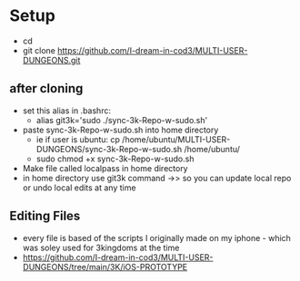 # Setup
- cd
- git clone https://github.com/I-dream-in-cod3/MULTI-USER-DUNGEONS.git

## after cloning
- set this alias in .bashrc:
  - alias git3k='sudo ./sync-3k-Repo-w-sudo.sh'
- paste sync-3k-Repo-w-sudo.sh into home directory
  - ie if user is ubuntu: cp /home/ubuntu/MULTI-USER-DUNGEONS/sync-3k-Repo-w-sudo.sh /home/ubuntu/ 
  - sudo chmod +x sync-3k-Repo-w-sudo.sh
- Make file called localpass in home directory
- in home directory use git3k command ->> so you can  update local repo or undo local edits at any time
## Editing Files
- every file is based of the scripts I originally made on my iphone - which was soley used for 3kingdoms at the time
- https://github.com/I-dream-in-cod3/MULTI-USER-DUNGEONS/tree/main/3K/iOS-PROTOTYPE
